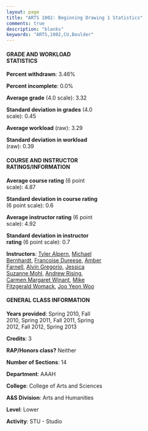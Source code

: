 ```yaml
---
layout: page
title: "ARTS 1002: Beginning Drawing 1 Statistics"
comments: true
description: "blanks"
keywords: "ARTS,1002,CU,Boulder"
---
```

<head>
<script src="https://ajax.googleapis.com/ajax/libs/jquery/2.1.3/jquery.min.js"></script>
<script src="https://dl.dropboxusercontent.com/s/pc42nxpaw1ea4o9/highcharts.js?dl=0"></script>
<!-- <script src="../assets/js/highcharts.js"></script> -->
<style type="text/css">@font-face {
	font-family: "Bebas Neue";
	src: url(https://www.filehosting.org/file/details/544349/BebasNeue Regular.otf) format("opentype");
	}
	h1.Bebas { 
		font-family: "Bebas Neue", Verdana, Tahoma;
	}
</style>
</head>
<body>
	<div id="container" style="float: right; width: 45%; height: 88%; margin-left: 2.5%; margin-right: 2.5%;"></div>
	<script language="JavaScript">
		$(document).ready(function() {
		var chart = {type: 'column'};
		var title = {text: 'Grade Distribution'};
		var xAxis = {categories: ['A','B','C','D','F'],crosshair: true};
		var yAxis = {min: 0,title: {text: 'Percentage'}};
		var tooltip = {headerFormat: '<center><b><span style="font-size:20px">{point.key}</span></b></center>',
		               pointFormat: '<td style="padding:0"><b>{point.y:.1f}%</b></td>',
		               footerFormat: '</table>',shared: true,useHTML: true};
		var plotOptions = {column: {pointPadding: 0.0,borderWidth: 0}};  
		var credits = {enabled: false};var series= [{name: 'Percent',data: [53.41,33.82,8.48,1.95,2.33,]}];
		var json = {};
		json.chart = chart;
		json.title = title;
		json.tooltip = tooltip;
		json.xAxis = xAxis;
		json.yAxis = yAxis;  
		json.series = series;
		json.plotOptions = plotOptions;  
		json.credits = credits;
		$('#container').highcharts(json);
	});
	</script>
</body>
			   
#### GRADE AND WORKLOAD STATISTICS

**Percent withdrawn**: 3.46%

**Percent incomplete**: 0.0%

**Average grade** (4.0 scale): 3.32

**Standard deviation in grades** (4.0 scale): 0.45

**Average workload** (raw): 3.29

**Standard deviation in workload** (raw): 0.39

#### COURSE AND INSTRUCTOR RATINGS/INFORMATION

**Average course rating** (6 point scale): 4.87

**Standard deviation in course rating** (6 point scale): 0.6

**Average instructor rating** (6 point scale): 4.92

**Standard deviation in instructor rating** (6 point scale): 0.7

**Instructors**: <a href='../../instructors/Tyler_Alpern'>Tyler Alpern</a>, <a href='../../instructors/Michael_Bernhardt'>Michael Bernhardt</a>, <a href='../../instructors/Francoise_Dureese'>Francoise Dureese</a>, <a href='../../instructors/Amber_Farnell'>Amber Farnell</a>, <a href='../../instructors/Alvin_Gregorio'>Alvin Gregorio</a>, <a href='../../instructors/Jessica_Suzanne_Mohl'>Jessica Suzanne Mohl</a>, <a href='../../instructors/Andrew_Rising'>Andrew Rising</a>, <a href='../../instructors/Carmen_Margaret_Winant'>Carmen Margaret Winant</a>, <a href='../../instructors/Mike_Fitzgerald_Womack'>Mike Fitzgerald Womack</a>, <a href='../../instructors/Joo_Yeon_Woo'>Joo Yeon Woo</a>

#### GENERAL CLASS INFORMATION

**Years provided**: Spring 2010, Fall 2010, Spring 2011, Fall 2011, Spring 2012, Fall 2012, Spring 2013

**Credits**: 3

**RAP/Honors class?** Neither

**Number of Sections**: 14

**Department**: AAAH

**College**: College of Arts and Sciences

**A&S Division**: Arts and Humanities

**Level**: Lower

**Activity**: STU - Studio
